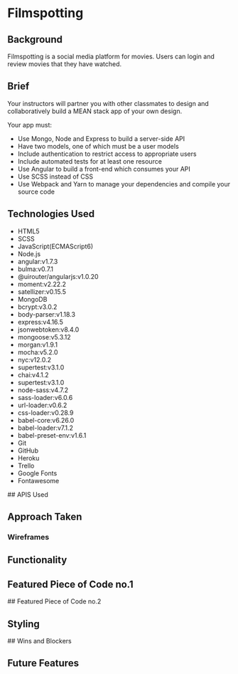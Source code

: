 # Filmspotting

## Background

Filmspotting is a social media platform for movies. Users can login and review movies that they have watched.

## Brief

Your instructors will partner you with other classmates to design and collaboratively build a MEAN stack app of your own design.

Your app must:
* Use Mongo, Node and Express to build a server-side API
* Have two models, one of which must be a user models
* Include authentication to restrict access to appropriate users
* Include automated tests for at least one resource
* Use Angular to build a front-end which consumes your API  
* Use SCSS instead of CSS  
* Use Webpack and Yarn to manage your dependencies and compile your source code

## Technologies Used
* HTML5
* SCSS   
* JavaScript(ECMAScript6)
* Node.js
* angular:v1.7.3
* bulma:v0.7.1
* @uirouter/angularjs:v1.0.20
* moment:v2.22.2
* satellizer:v0.15.5
* MongoDB
* bcrypt:v3.0.2
* body-parser:v1.18.3
* express:v4.16.5
* jsonwebtoken:v8.4.0
* mongoose:v5.3.12
* morgan:v1.9.1
* mocha:v5.2.0
* nyc:v12.0.2
* supertest:v3.1.0
* chai:v4.1.2
* supertest:v3.1.0
* node-sass:v4.7.2
* sass-loader:v6.0.6
* url-loader:v0.6.2
* css-loader:v0.28.9
* babel-core:v6.26.0
* babel-loader:v7.1.2
* babel-preset-env:v1.6.1
* Git
* GitHub
* Heroku
* Trello
* Google Fonts
* Fontawesome

## APIS Used

## Approach Taken

### Wireframes

## Functionality

## Featured Piece of Code no.1

## Featured Piece of Code no.2

## Styling

## Wins and Blockers

## Future Features

